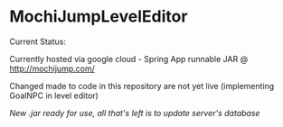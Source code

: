 # MochiJumpLevelEditor

Current Status:

Currently hosted via google cloud - Spring App runnable JAR @ http://mochijump.com/

Changed made to code in this repository are not yet live (implementing GoalNPC in level editor)

*New .jar ready for use, all that's left is to update server's database*
